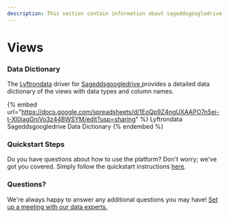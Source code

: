 ```yaml
---
description: This section contain information about sageddsgoogledrive connector views information
---
```


# Views

### Data Dictionary

The [Lyftrondata](https://www.lyftrondata.com/) driver for [Sageddsgoogledrive](https://www.lyftrondata.com/integration/Sageddsgoogledrive/)[ ](https://www.lyftrondata.com/integration/sageddsgoogledrive/)provides a detailed data dictionary of the views with data types and column names.

{% embed url="https://docs.google.com/spreadsheets/d/1EoQp9Z4ngUXAAPO7n5ei-t-Xl0iagGniVo3z44BWSYM/edit?usp=sharing" %}
Lyftrondata Sageddsgoogledrive Data Dictionary
{% endembed %}

### Quickstart Steps

Do you have questions about how to use the platform? Don't worry; we've got you covered. Simply follow the quickstart instructions [here](../../../../quickstart-steps.md).

### Questions? <a href="#questions" id="questions"></a>

We're always happy to answer any additional questions you may have! [Set up a meeting with our data experts.](https://www.lyftrondata.com/book-a-meeting/)


